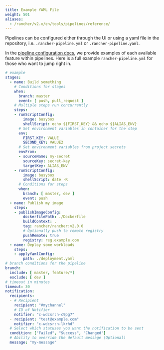 ```yaml
---
title: Example YAML File
weight: 501
aliases:
  - /rancher/v2.x/en/tools/pipelines/reference/
---
```


Pipelines can be configured either through the UI or using a yaml file in the repository, i.e. `.rancher-pipeline.yml` or `.rancher-pipeline.yaml`.

In the [pipeline configuration docs]({{<baseurl>}}/rancher/v2.x/en/k8s-in-rancher/pipelines/#pipeline-configuration), we provide examples of each available feature within pipelines. Here is a full example `rancher-pipeline.yml` for those who want to jump right in.

```yaml
# example
stages:
  - name: Build something
    # Conditions for stages
    when:
      branch: master
      event: [ push, pull_request ]
    # Multiple steps run concurrently
    steps:
    - runScriptConfig:
        image: busybox
        shellScript: echo ${FIRST_KEY} && echo ${ALIAS_ENV}
      # Set environment variables in container for the step
      env:
        FIRST_KEY: VALUE
        SECOND_KEY: VALUE2
      # Set environment variables from project secrets
      envFrom:
      - sourceName: my-secret
        sourceKey: secret-key
        targetKey: ALIAS_ENV
    - runScriptConfig:
        image: busybox
        shellScript: date -R
      # Conditions for steps
      when:
        branch: [ master, dev ]
        event: push
  - name: Publish my image
    steps:
    - publishImageConfig:
        dockerfilePath: ./Dockerfile
        buildContext: .
        tag: rancher/rancher:v2.0.0
        # Optionally push to remote registry
        pushRemote: true
        registry: reg.example.com
  - name: Deploy some workloads
    steps:
    - applyYamlConfig:
        path: ./deployment.yaml
# branch conditions for the pipeline
branch:
  include: [ master, feature/*]
  exclude: [ dev ]
# timeout in minutes
timeout: 30
notification:
  recipients:
  - # Recipient
    recipient: "#mychannel"
    # ID of Notifier
    notifier: "c-wdcsr:n-c9pg7"
  - recipient: "test@example.com"
    notifier: "c-wdcsr:n-lkrhd"
  # Select which statuses you want the notification to be sent  
  condition: ["Failed", "Success", "Changed"]
  # Ability to override the default message (Optional)
  message: "my-message"
```

